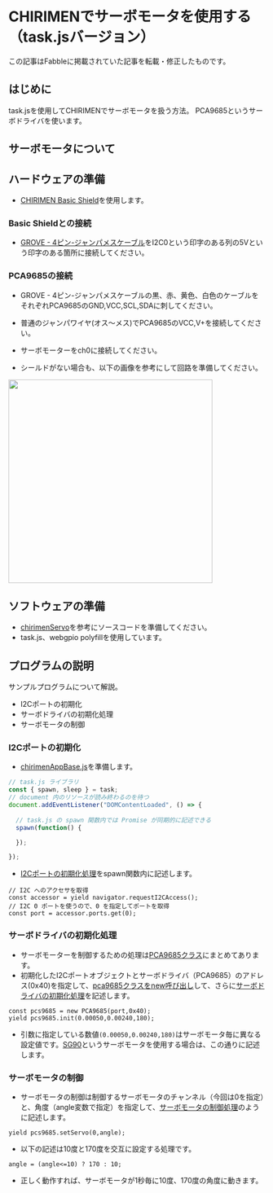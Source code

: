 # CHIRIMENでサーボモータを使用する（task.jsバージョン）

この記事はFabbleに掲載されていた記事を転載・修正したものです。

## はじめに

task.jsを使用してCHIRIMENでサーボモータを扱う方法。 PCA9685というサーボドライバを使います。

## サーボモータについて

## ハードウェアの準備

* [CHIRIMEN Basic Shield](https://www.switch-science.com/catalog/1048/)を使用します。
    

### Basic Shieldとの接続

* [GROVE - 4ピン-ジャンパメスケーブル](https://www.switch-science.com/catalog/1048/)をI2C0という印字のある列の5Vという印字のある箇所に接続してください。

### PCA9685の接続

* GROVE - 4ピン-ジャンパメスケーブルの黒、赤、黄色、白色のケーブルをそれぞれPCA9685のGND,VCC,SCL,SDAに刺してください。
* 普通のジャンパワイヤ(オス～メス)でPCA9685のVCC,V+を接続してください。
* サーボモーターをch0に接続してください。
    
            
* シールドがない場合も、以下の画像を参考にして回路を準備してください。

<img src="https://github.com/naokisekiguchi/WoTsignageText/raw/master/images/pca9685Breadboard.jpg" width="400px">


## ソフトウェアの準備

* [chirimenServo](https://github.com/naokisekiguchi/WoTsignageText/tree/master/chirimenServo)を参考にソースコードを準備してください。
* task.js、webgpio polyfillを使用しています。

## プログラムの説明
サンプルプログラムについて解説。

* I2Cポートの初期化
* サーボドライバの初期化処理
* サーボモータの制御

### I2Cポートの初期化

* [chirimenAppBase.js](https://github.com/naokisekiguchi/WoTsignageText/blob/master/js/chirimenAppBase.js)を準備します。

```chirimenAppBase.js
// task.js ライブラリ
const { spawn, sleep } = task;
// document 内のリソースが読み終わるのを待つ
document.addEventListener("DOMContentLoaded", () => {
  
  // task.js の spawn 関数内では Promise が同期的に記述できる
  spawn(function() {

  });

});
```

* [I2Cポートの初期化処理](https://github.com/naokisekiguchi/WoTsignageText/blob/master/chirimenServo/js/chirimenServo.js#L9-L12)をspawn関数内に記述します。

```I2Cポートの初期化処理
// I2C へのアクセサを取得
const accessor = yield navigator.requestI2CAccess();
// I2C 0 ポートを使うので、0 を指定してポートを取得
const port = accessor.ports.get(0);
```

### サーボドライバの初期化処理

* サーボモーターを制御するための処理は[PCA9685クラス](https://github.com/naokisekiguchi/WoTsignageText/blob/master/chirimenServo/js/chirimenServo.js#L29-L121)にまとめてあります。
* 初期化したI2Cポートオブジェクトとサーボドライバ（PCA9685）のアドレス(0x40)を指定して、[pca9685クラスをnew呼び出し](https://github.com/naokisekiguchi/WoTsignageText/blob/master/chirimenServo/js/chirimenServo.js#L14)して、さらに[サーボドライバの初期化処理](https://github.com/naokisekiguchi/WoTsignageText/blob/master/chirimenServo/js/chirimenServo.js#L15)を記述します。

```サーボドライバの初期化処理
const pcs9685 = new PCA9685(port,0x40);
yield pcs9685.init(0.00050,0.00240,180);
```

* 引数に指定している数値`(0.00050,0.00240,180)`はサーボモータ毎に異なる設定値です。[SG90](http://akizukidenshi.com/catalog/g/gM-08761/)というサーボモータを使用する場合は、この通りに記述します。

### サーボモータの制御

* サーボモータの制御は制御するサーボモータのチャンネル（今回は0を指定）と、角度（angle変数で指定）を指定して、[サーボモータの制御処理](https://github.com/naokisekiguchi/WoTsignageText/blob/master/chirimenServo/js/chirimenServo.js#L22)のように記述します。

```サーボモータの制御処理
yield pcs9685.setServo(0,angle);
```

* 以下の記述は10度と170度を交互に設定する処理です。

```
angle = (angle<=10) ? 170 : 10;
```

* 正しく動作すれば、サーボモータが1秒毎に10度、170度の角度に動きます。

